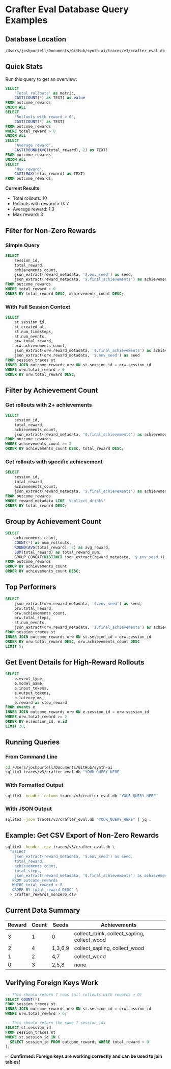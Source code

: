 # Crafter Eval Database Query Examples

## Database Location
```bash
/Users/joshpurtell/Documents/GitHub/synth-ai/traces/v3/crafter_eval.db
```

## Quick Stats

Run this query to get an overview:
```sql
SELECT 
    'Total rollouts' as metric, 
    CAST(COUNT(*) as TEXT) as value 
FROM outcome_rewards
UNION ALL
SELECT 
    'Rollouts with reward > 0', 
    CAST(COUNT(*) as TEXT)
FROM outcome_rewards 
WHERE total_reward > 0
UNION ALL
SELECT 
    'Average reward', 
    CAST(ROUND(AVG(total_reward), 2) as TEXT)
FROM outcome_rewards
UNION ALL
SELECT 
    'Max reward', 
    CAST(MAX(total_reward) as TEXT)
FROM outcome_rewards;
```

**Current Results:**
- Total rollouts: 10
- Rollouts with reward > 0: 7
- Average reward: 1.3
- Max reward: 3

## Filter for Non-Zero Rewards

### Simple Query
```sql
SELECT 
    session_id,
    total_reward,
    achievements_count,
    json_extract(reward_metadata, '$.env_seed') as seed,
    json_extract(reward_metadata, '$.final_achievements') as achievements
FROM outcome_rewards
WHERE total_reward > 0
ORDER BY total_reward DESC, achievements_count DESC;
```

### With Full Session Context
```sql
SELECT 
    st.session_id,
    st.created_at,
    st.num_timesteps,
    st.num_events,
    orw.total_reward,
    orw.achievements_count,
    json_extract(orw.reward_metadata, '$.final_achievements') as achievements,
    json_extract(orw.reward_metadata, '$.env_seed') as seed
FROM session_traces st
INNER JOIN outcome_rewards orw ON st.session_id = orw.session_id
WHERE orw.total_reward > 0
ORDER BY orw.total_reward DESC;
```

## Filter by Achievement Count

### Get rollouts with 2+ achievements
```sql
SELECT 
    session_id,
    total_reward,
    achievements_count,
    json_extract(reward_metadata, '$.final_achievements') as achievements
FROM outcome_rewards
WHERE achievements_count >= 2
ORDER BY achievements_count DESC, total_reward DESC;
```

### Get rollouts with specific achievement
```sql
SELECT 
    session_id,
    total_reward,
    achievements_count,
    json_extract(reward_metadata, '$.final_achievements') as achievements
FROM outcome_rewards
WHERE reward_metadata LIKE '%collect_drink%'
ORDER BY total_reward DESC;
```

## Group by Achievement Count
```sql
SELECT 
    achievements_count,
    COUNT(*) as num_rollouts,
    ROUND(AVG(total_reward), 2) as avg_reward,
    SUM(total_reward) as total_reward_sum,
    GROUP_CONCAT(DISTINCT json_extract(reward_metadata, '$.env_seed')) as seeds
FROM outcome_rewards
GROUP BY achievements_count
ORDER BY achievements_count DESC;
```

## Top Performers
```sql
SELECT 
    json_extract(orw.reward_metadata, '$.env_seed') as seed,
    orw.total_reward,
    orw.achievements_count,
    orw.total_steps,
    st.num_events,
    json_extract(orw.reward_metadata, '$.final_achievements') as achievements
FROM session_traces st
INNER JOIN outcome_rewards orw ON st.session_id = orw.session_id
ORDER BY orw.total_reward DESC, orw.achievements_count DESC
LIMIT 5;
```

## Get Event Details for High-Reward Rollouts
```sql
SELECT 
    e.event_type,
    e.model_name,
    e.input_tokens,
    e.output_tokens,
    e.latency_ms,
    e.reward as step_reward
FROM events e
INNER JOIN outcome_rewards orw ON e.session_id = orw.session_id
WHERE orw.total_reward >= 2
ORDER BY e.session_id, e.id
LIMIT 20;
```

## Running Queries

### From Command Line
```bash
cd /Users/joshpurtell/Documents/GitHub/synth-ai
sqlite3 traces/v3/crafter_eval.db "YOUR_QUERY_HERE"
```

### With Formatted Output
```bash
sqlite3 -header -column traces/v3/crafter_eval.db "YOUR_QUERY_HERE"
```

### With JSON Output
```bash
sqlite3 -json traces/v3/crafter_eval.db "YOUR_QUERY_HERE" | jq .
```

## Example: Get CSV Export of Non-Zero Rewards
```bash
sqlite3 -header -csv traces/v3/crafter_eval.db \
  "SELECT 
    json_extract(reward_metadata, '$.env_seed') as seed,
    total_reward,
    achievements_count,
    total_steps,
    json_extract(reward_metadata, '$.final_achievements') as achievements
   FROM outcome_rewards 
   WHERE total_reward > 0 
   ORDER BY total_reward DESC" \
  > crafter_rewards_nonzero.csv
```

## Current Data Summary

| Reward | Count | Seeds | Achievements |
|--------|-------|-------|--------------|
| 3 | 1 | 0 | collect_drink, collect_sapling, collect_wood |
| 2 | 4 | 1,3,6,9 | collect_sapling, collect_wood |
| 1 | 2 | 4,7 | collect_wood |
| 0 | 3 | 2,5,8 | none |

## Verifying Foreign Keys Work

```sql
-- This should return 7 rows (all rollouts with rewards > 0)
SELECT COUNT(*) 
FROM session_traces st
INNER JOIN outcome_rewards orw ON st.session_id = orw.session_id
WHERE orw.total_reward > 0;

-- This should return the same 7 session_ids
SELECT st.session_id 
FROM session_traces st
WHERE st.session_id IN (
  SELECT session_id FROM outcome_rewards WHERE total_reward > 0
);
```

✅ **Confirmed: Foreign keys are working correctly and can be used to join tables!**



